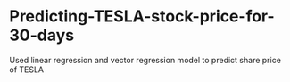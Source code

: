 # Predicting-TESLA-stock-price-for-30-days
Used linear regression and vector regression model to predict share price of TESLA 

